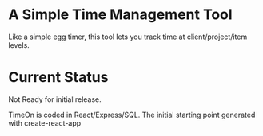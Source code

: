 # A Simple Time Management Tool
Like a simple egg timer, this tool lets you track time at client/project/item levels.

# Current Status
Not Ready for initial release.

TimeOn is coded in React/Express/SQL. The initial starting point generated with create-react-app

